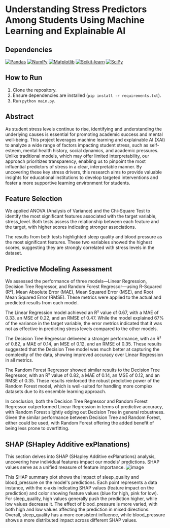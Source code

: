 # Understanding Stress Predictors Among Students Using Machine Learning and Explainable AI

## Dependencies
[![Pandas](https://img.shields.io/badge/pandas-1.3.3-blue)](https://pandas.pydata.org/)
[![NumPy](https://img.shields.io/badge/numpy-1.21.4-blue)](https://numpy.org/)
[![Matplotlib](https://img.shields.io/badge/matplotlib-3.4.3-blue)](https://matplotlib.org/)
[![Scikit-learn](https://img.shields.io/badge/scikit--learn-0.24.2-blue)](https://scikit-learn.org/)
[![SciPy](https://img.shields.io/badge/scipy-1.7.3-blue)](https://www.scipy.org/)

## How to Run
1. Clone the repository.
2. Ensure dependencies are installed (`pip install -r requirements.txt`).
3. Run `python main.py`.

## Abstract
As student stress levels continue to rise, identifying and understanding the underlying causes is essential for promoting academic success and mental well-being. 
This project leverages machine learning and explainable AI (XAI) to analyze a wide range of factors impacting student stress, such as self-esteem, mental health history, social dynamics, and academic pressures. 
Unlike traditional models, which may offer limited interpretability, our approach prioritizes transparency, enabling us to pinpoint the most influential predictors of stress in a clear, interpretable manner. 
By uncovering these key stress drivers, this research aims to provide valuable insights for educational institutions to develop targeted interventions and foster a more supportive learning environment for students.

## Feature Selection
We applied ANOVA (Analysis of Variance) and the Chi-Square Test to identify the most significant features associated with the target variable, stress_level. Both tests assess the relationship between each feature and the target, with higher scores indicating stronger associations.

The results from both tests highlighted sleep quality and blood pressure as the most significant features. These two variables showed the highest scores, suggesting they are strongly correlated with stress levels in the dataset.

## Predictive Modeling Assessment
We assessed the performance of three models—Linear Regression, Decision Tree Regressor, and Random Forest Regressor—using R-Squared (R²), Mean Absolute Error (MAE), Mean Squared Error (MSE), and Root Mean Squared Error (RMSE). These metrics were applied to the actual and predicted results from each model.

The Linear Regression model achieved an R² value of 0.67, with a MAE of 0.33, an MSE of 0.22, and an RMSE of 0.47. While the model explained 67% of the variance in the target variable, the error metrics indicated that it was not as effective in predicting stress levels compared to the other models.

The Decision Tree Regressor delivered a stronger performance, with an R² of 0.82, a MAE of 0.14, an MSE of 0.12, and an RMSE of 0.35. These results suggested that the Decision Tree model was much better at capturing the complexity of the data, showing improved accuracy over Linear Regression in all metrics.

The Random Forest Regressor showed similar results to the Decision Tree Regressor, with an R² value of 0.82, a MAE of 0.14, an MSE of 0.12, and an RMSE of 0.35. These results reinforced the robust predictive power of the Random Forest model, which is well-suited for handling more complex datasets due to its ensemble learning approach.

In conclusion, both the Decision Tree Regressor and Random Forest Regressor outperformed Linear Regression in terms of predictive accuracy, with Random Forest slightly edging out Decision Tree in general robustness. Given the similar performance between Decision Tree and Random Forest, either could be used, with Random Forest offering the added benefit of being less prone to overfitting.

## SHAP (SHapley Additive exPlanations)
This section delves into SHAP (SHapley Additive exPlanations) analysis, uncovering how individual features impact our models' predictions. SHAP values serve as a unified measure of feature importance.
![image](https://github.com/user-attachments/assets/a93e7d78-3957-4474-a7a0-bd2c5caa185e)

This SHAP summary plot shows the impact of sleep_quality and blood_pressure on the model's predictions. Each point represents a data instance, with the x-axis indicating SHAP values (feature impact on the prediction) and color showing feature values (blue for high, pink for low). For sleep_quality, high values generally push the prediction higher, while low values decrease it. The effect of blood_pressure is more varied, with both high and low values affecting the prediction in mixed directions. Overall, sleep_quality has a more consistent influence, while blood_pressure shows a more distributed impact across different SHAP values.
